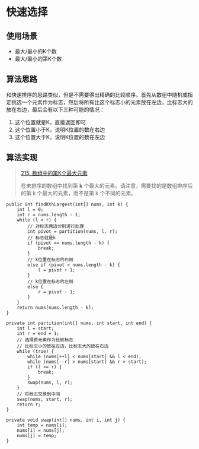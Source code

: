 # 快速选择

## 使用场景

- 最大/最小的K个数
- 最大/最小的第K个数

## 算法思路

和快速排序的思路类似，但是不需要得出精确的比较顺序。首先从数组中随机或指定挑选一个元素作为标志，然后将所有比这个标志小的元素放在左边，比标志大的放在右边，最后会有以下三种可能的情况：

1. 这个位置就是K，直接返回即可
2. 这个位置小于K，说明K位置的数在右边
3. 这个位置大于K，说明K位置的数在左边

## 算法实现

> [215. 数组中的第K个最大元素](https://leetcode-cn.com/problems/kth-largest-element-in-an-array/)
>
> 在未排序的数组中找到第 **k** 个最大的元素。请注意，需要找的是数组排序后的第 k 个最大的元素，而不是第 k 个不同的元素。

```
public int findKthLargest(int[] nums, int k) {
    int l = 0;
    int r = nums.length - 1;
    while (l < r) {
        // 对标志两边分别进行处理
        int pivot = partition(nums, l, r);
        // 标志就是k
        if (pivot == nums.length - k) {
            break;
        }
        // k位置在标志的右侧
        else if (pivot < nums.length - k) {
            l = pivot + 1;
        }
        // k位置在标志的左侧
        else {
            r = pivot - 1;
        }
    }
    return nums[nums.length - k];
}

private int partition(int[] nums, int start, int end) {
    int l = start;
    int r = end + 1;
    // 选择首元素作为比较标志
    // 比标志小的放在左边，比标志大的放在右边
    while (true) {
        while (nums[++l] < nums[start] && l < end);
        while (nums[--r] > nums[start] && r > start);
        if (l >= r) {
            break;
        }
        swap(nums, l, r);
    }
    // 将标志交换到中间
    swap(nums, start, r);
    return r;
}

private void swap(int[] nums, int i, int j) {
    int temp = nums[i];
    nums[i] = nums[j];
    nums[j] = temp;
}
```